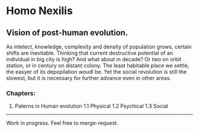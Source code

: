 # Homo Nexilis

## Vision of post-human evolution. 
As intelect, knowledge, complexity and density of population grows, certain shifts are inevitable. Thinking that current destructive potential of an individual in big city is high? And what about in decade? Or two on orbit station, or in century on distant colony. The least habitable place we settle, the easyer of its depopilation woudl be.
Yet the social revolution is still the slowest, but it is necessary for further advance even in other areas.

### Chapters:
1. Paterns in Human evolution
1.1 Physical
1.2 Psychical
1.3 Social

-----------------------------------------------------

Work in progress. Feel free to merge-request.
